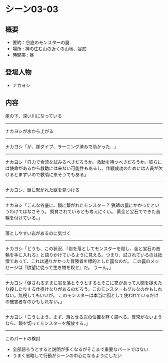 # シーン03-03
## 概要
* 要約：谷底のモンスターの罠
* 場所 : 神の住む山の近くの山地、谷底
* 時間帯 : 昼

## 登場人物
* ナカヨシ

## 内容
崖の下、深い川になっている

---
ナカヨシが水から上がる

---

ナカヨシ「が、崖ダイブ、ラーニング済みで助かった…」

---

ナカヨシ「自力で合流を試みるべきだろうか。救助を待つべきだろうか。彼らには使命があるから救助には来ない可能性もあるし、作戦成功のためには人員が欠けるとまずいので救助に来そうでもある」

---

ナカヨシ、鎖に繋がれた獣を見つける

---

ナカヨシ「こんな谷底に、鎖に繋がれたモンスター？
猟師の罠にかかったというわけではなさそう。
飼育されているとも考えにくい。
黄金と宝石でできた首輪を付けている。」

---
落としやすい岩があるのに気づく

---
ナカヨシ「どうも、この状況、『岩を落としてモンスターを殺し、金と宝石の首輪を手に入れろ』と語りかけているように見える。つまり、試されているのは拙僧であって、これは通りかかった冒険者を標的とした罠なのだ。
この罠のメッセージは『欲望に従って生き物を殺せ』だ。
うーん。」

---

ナカヨシ「促されるままに岩を落とそうとするとそこに罠があって人間を捉えたり殺したりする仕掛けなりがあるのだろう。このモンスターもグルなのかもしれない。無視してもいいが。
このモンスターは本当に囮として使われているだけの被害者なのかもしれない。」

---

ナカヨシ「こうしよう。まず、落とせる岩の位置を軽く調べる。異常がないようなら、鎖を切ってモンスターを解放する。」

------
このパートの検討
* 全部語ろうとすると説明が多くなるがそこまで重要なパートではない
* うまく省略して行動がシーンの中心になるようにしたい
